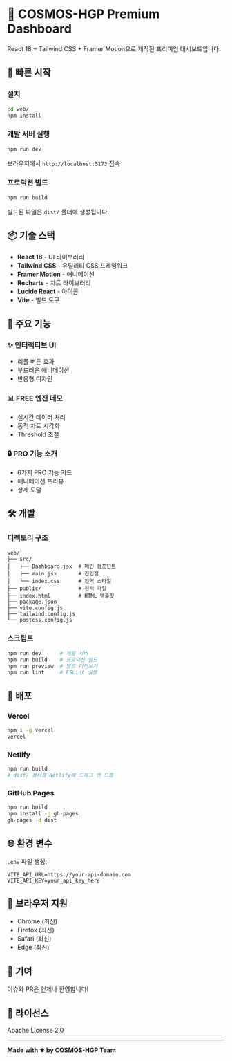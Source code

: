 # 🌟 COSMOS-HGP Premium Dashboard

React 18 + Tailwind CSS + Framer Motion으로 제작된 프리미엄 대시보드입니다.

## 🚀 빠른 시작

### 설치

```bash
cd web/
npm install
```

### 개발 서버 실행

```bash
npm run dev
```

브라우저에서 `http://localhost:5173` 접속

### 프로덕션 빌드

```bash
npm run build
```

빌드된 파일은 `dist/` 폴더에 생성됩니다.

## 📦 기술 스택

- **React 18** - UI 라이브러리
- **Tailwind CSS** - 유틸리티 CSS 프레임워크
- **Framer Motion** - 애니메이션
- **Recharts** - 차트 라이브러리
- **Lucide React** - 아이콘
- **Vite** - 빌드 도구

## 🎨 주요 기능

### ✨ 인터랙티브 UI
- 리플 버튼 효과
- 부드러운 애니메이션
- 반응형 디자인

### 📊 FREE 엔진 데모
- 실시간 데이터 처리
- 동적 차트 시각화
- Threshold 조절

### 🔒 PRO 기능 소개
- 6가지 PRO 기능 카드
- 애니메이션 프리뷰
- 상세 모달

## 🛠️ 개발

### 디렉토리 구조

```
web/
├── src/
│   ├── Dashboard.jsx  # 메인 컴포넌트
│   ├── main.jsx       # 진입점
│   └── index.css      # 전역 스타일
├── public/            # 정적 파일
├── index.html         # HTML 템플릿
├── package.json
├── vite.config.js
├── tailwind.config.js
└── postcss.config.js
```

### 스크립트

```bash
npm run dev      # 개발 서버
npm run build    # 프로덕션 빌드
npm run preview  # 빌드 미리보기
npm run lint     # ESLint 실행
```

## 🎯 배포

### Vercel

```bash
npm i -g vercel
vercel
```

### Netlify

```bash
npm run build
# dist/ 폴더를 Netlify에 드래그 앤 드롭
```

### GitHub Pages

```bash
npm run build
npm install -g gh-pages
gh-pages -d dist
```

## 🌐 환경 변수

`.env` 파일 생성:

```env
VITE_API_URL=https://your-api-domain.com
VITE_API_KEY=your_api_key_here
```

## 📱 브라우저 지원

- Chrome (최신)
- Firefox (최신)
- Safari (최신)
- Edge (최신)

## 🤝 기여

이슈와 PR은 언제나 환영합니다!

## 📄 라이선스

Apache License 2.0

---

**Made with ⚜️ by COSMOS-HGP Team**

